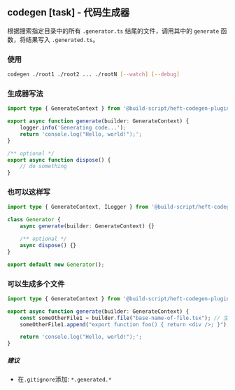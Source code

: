 ## codegen [task] - 代码生成器

根据搜索指定目录中的所有 `.generator.ts` 结尾的文件，调用其中的 `generate` 函数，将结果写入 `.generated.ts`。


### 使用

```bash
codegen ./root1 ./root2 ... ./rootN [--watch] [--debug]
```

### 生成器写法
```ts
import type { GenerateContext } from '@build-script/heft-codegen-plugin';

export async function generate(builder: GenerateContext) {
	logger.info('Generating code...');
	return 'console.log("Hello, world!");';
}

/** optional */
export async function dispose() {
	// do something
}
```

### 也可以这样写

```ts
import type { GenerateContext, ILogger } from '@build-script/heft-codegen-plugin';

class Generator {
	async generate(builder: GenerateContext) {}

	/** optional */
	async dispose() {}
}

export default new Generator();
```

### 可以生成多个文件

```ts
import type { GenerateContext } from '@build-script/heft-codegen-plugin';

export async function generate(builder: GenerateContext) {
	const someOtherFile1 = builder.file("base-name-of-file.tsx"); // 生成的文件名为 base-name-of-file.generated.tsx
	someOtherFile1.append("export function foo() { return <div />; }");

	return 'console.log("Hello, world!");';
}
```

##### 建议

-   在`.gitignore`添加: `*.generated.*`
